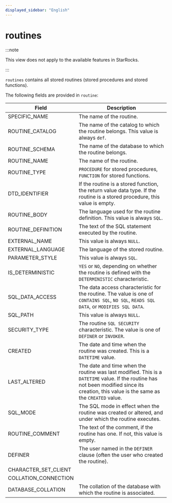 ```yaml
---
displayed_sidebar: "English"
---
```


# routines

:::note

This view does not apply to the available features in StarRocks.

:::

`routines` contains all stored routines (stored procedures and stored functions).

The following fields are provided in `routine`:

| **Field**            | **Description**                                              |
| -------------------- | ------------------------------------------------------------ |
| SPECIFIC_NAME        | The name of the routine.                                     |
| ROUTINE_CATALOG      | The name of the catalog to which the routine belongs. This value is always `def`. |
| ROUTINE_SCHEMA       | The name of the database to which the routine belongs.       |
| ROUTINE_NAME         | The name of the routine.                                     |
| ROUTINE_TYPE         | `PROCEDURE` for stored procedures, `FUNCTION` for stored functions. |
| DTD_IDENTIFIER       | If the routine is a stored function, the return value data type. If the routine is a stored procedure, this value is empty. |
| ROUTINE_BODY         | The language used for the routine definition. This value is always `SQL`. |
| ROUTINE_DEFINITION   | The text of the SQL statement executed by the routine.       |
| EXTERNAL_NAME        | This value is always `NULL`.                                 |
| EXTERNAL_LANGUAGE    | The language of the stored routine.                          |
| PARAMETER_STYLE      | This value is always `SQL`.                                  |
| IS_DETERMINISTIC     | `YES` or `NO`, depending on whether the routine is defined with the `DETERMINISTIC` characteristic. |
| SQL_DATA_ACCESS      | The data access characteristic for the routine. The value is one of `CONTAINS SQL`, `NO SQL`, `READS SQL DATA`, or `MODIFIES SQL DATA`. |
| SQL_PATH             | This value is always `NULL`.                                 |
| SECURITY_TYPE        | The routine `SQL SECURITY` characteristic. The value is one of `DEFINER` or `INVOKER`. |
| CREATED              | The date and time when the routine was created. This is a `DATETIME` value. |
| LAST_ALTERED         | The date and time when the routine was last modified. This is a `DATETIME` value. If the routine has not been modified since its creation, this value is the same as the `CREATED` value. |
| SQL_MODE             | The SQL mode in effect when the routine was created or altered, and under which the routine executes. |
| ROUTINE_COMMENT      | The text of the comment, if the routine has one. If not, this value is empty. |
| DEFINER              | The user named in the `DEFINER` clause (often the user who created the routine). |
| CHARACTER_SET_CLIENT |                                                              |
| COLLATION_CONNECTION |                                                              |
| DATABASE_COLLATION   | The collation of the database with which the routine is associated. |